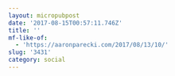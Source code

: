 ```yaml
---
layout: micropubpost
date: '2017-08-15T00:57:11.746Z'
title: ''
mf-like-of:
  - 'https://aaronparecki.com/2017/08/13/10/'
slug: '3431'
category: social
---
```

